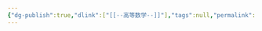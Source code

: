 ```yaml
---
{"dg-publish":true,"dlink":["[[--高等数学--]]"],"tags":null,"permalink":"/038-数字科学/math/概率论/方差分析及回归/","dgPassFrontmatter":true}
---
```

